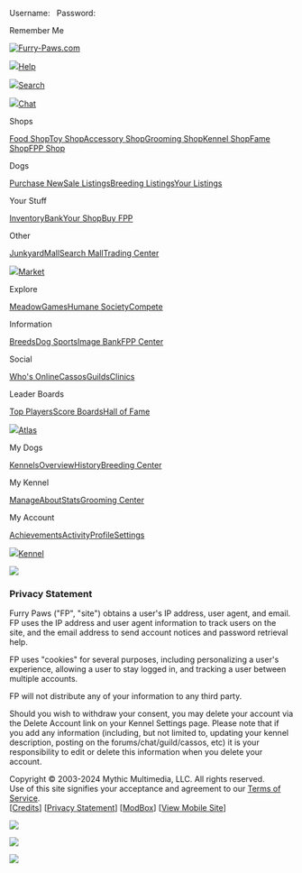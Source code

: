 Username:   Password:   

Remember Me

[![Furry-Paws.com](/images/layout/fpaw_logo.png)](https://www.furry-paws.com/)

[![](/images/icons/help_nav.png)Help](https://www.furry-paws.com/help/kb)

[![](/images/icons/search.png)Search](https://www.furry-paws.com/search)

[![](/images/icons/chat.png)Chat](https://www.furry-paws.com/forum)

Shops

[Food Shop](https://www.furry-paws.com/shop/food)[Toy Shop](https://www.furry-paws.com/shop/toy)[Accessory Shop](https://www.furry-paws.com/shop/accessory)[Grooming Shop](https://www.furry-paws.com/shop/grooming)[Kennel Shop](https://www.furry-paws.com/shop/kennel)[Fame Shop](https://www.furry-paws.com/shop/fame)[FPP Shop](https://www.furry-paws.com/fpp/shop)

Dogs

[Purchase New](https://www.furry-paws.com/shop/dogs)[Sale Listings](https://www.furry-paws.com/listing/sales)[Breeding Listings](https://www.furry-paws.com/listing/breeding)[Your Listings](https://www.furry-paws.com/listing/your)

Your Stuff

[Inventory](https://www.furry-paws.com/inventory)[Bank](https://www.furry-paws.com/shop/bank)[Your Shop](https://www.furry-paws.com/shop/user)[Buy FPP](https://www.furry-paws.com/fpp)

Other

[Junkyard](https://www.furry-paws.com/shop/junkyard)[Mall](https://www.furry-paws.com/shop/user/mall)[Search Mall](https://www.furry-paws.com/search/items)[Trading Center](https://www.furry-paws.com/trade)

[![](/images/icons/market.png)Market](https://www.furry-paws.com/shop)

Explore

[Meadow](https://www.furry-paws.com/meadow)[Games](https://www.furry-paws.com/game)[Humane Society](https://www.furry-paws.com/humane)[Compete](https://www.furry-paws.com/compete)

Information

[Breeds](https://www.furry-paws.com/stats/breed)[Dog Sports](https://www.furry-paws.com/sports)[Image Bank](https://www.furry-paws.com/imagebank)[FPP Center](https://www.furry-paws.com/fpp)

Social

[Who's Online](https://www.furry-paws.com/stats/online)[Cassos](https://www.furry-paws.com/casso)[Guilds](https://www.furry-paws.com/guild)[Clinics](https://www.furry-paws.com/search/clinics)

Leader Boards

[Top Players](https://www.furry-paws.com/rankings)[Score Boards](https://www.furry-paws.com/score/experienced)[Hall of Fame](https://www.furry-paws.com/fame/experienced)

[![](/images/icons/explore.png)Atlas](https://www.furry-paws.com/explore)

My Dogs

[Kennels](https://www.furry-paws.com/kennel/view)[Overview](https://www.furry-paws.com/kennel/overview)[History](https://www.furry-paws.com/kennel/history)[Breeding Center](https://www.furry-paws.com/breed)

My Kennel

[Manage](https://www.furry-paws.com/kennel/manage)[About](https://www.furry-paws.com/kennel/about)[Stats](https://www.furry-paws.com/kennel/stats)[Grooming Center](https://www.furry-paws.com/kennel/grooming)

My Account

[Achievements](https://www.furry-paws.com/achievements)[Activity](https://www.furry-paws.com/activity)[Profile](https://www.furry-paws.com/kennel/owner)[Settings](https://www.furry-paws.com/kennel/settings)

[![](/images/icons/kennel.png)Kennel](https://www.furry-paws.com/kennel)

![](/images/layout/fpaw_content_top.jpg)

### Privacy Statement

Furry Paws ("FP", "site") obtains a user's IP address, user agent, and email. FP uses the IP address and user agent information to track users on the site, and the email address to send account notices and password retrieval help.

FP uses "cookies" for several purposes, including personalizing a user's experience, allowing a user to stay logged in, and tracking a user between multiple accounts.

FP will not distribute any of your information to any third party.

Should you wish to withdraw your consent, you may delete your account via the Delete Account link on your Kennel Settings page. Please note that if you add any information (including, but not limited to, updating your kennel description, posting on the forums/chat/guild/cassos, etc) it is your responsibility to edit or delete this information when you delete your account.

Copyright © 2003-2024 Mythic Multimedia, LLC. All rights reserved.  
Use of this site signifies your acceptance and agreement to our [Terms of Service](https://www.furry-paws.com/main/terms).  
\[[Credits](https://www.furry-paws.com/main/credits)\] \[[Privacy Statement](https://www.furry-paws.com/main/privacy)\] \[[ModBox](https://www.furry-paws.com/modbox)\] \[[View Mobile Site](https://www.furry-paws.com/main/mobile)\]

![](/images/layout/fpaw_dog1.png)

![](/images/layout/fpaw_dog2.png)

![](/images/layout/fpaw_dog3.png)